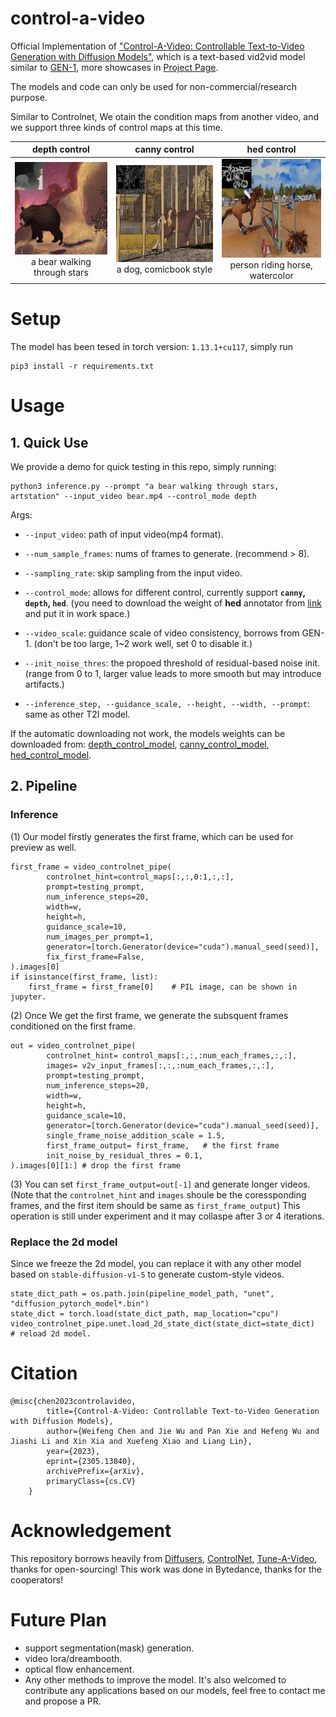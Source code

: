 # control-a-video
<!-- <img src="basketball.gif" width="256"> -->
Official Implementation of ["Control-A-Video: Controllable Text-to-Video Generation with Diffusion Models"](https://arxiv.org/abs/2305.13840), which is a text-based vid2vid model similar to [GEN-1](https://research.runwayml.com/gen1), more showcases in [Project Page](https://controlavideo.github.io).

The models and code can only be used for non-commercial/research purpose.

Similar to Controlnet, We otain the condition maps from another video, and we support three kinds of control maps at this time. 

|depth control| canny control | hed control | 
|:-:|:-:|:-:|
|<img src="videos/depth_a_bear_walking_through_stars.gif" width="200"><br> a bear walking through stars |<img src="videos/canny_a_dog_comicbook.gif" width="200"><br> a dog, comicbook style |<img src="videos/hed_a_person_riding_a_horse_jumping_over_an_obstacle_watercolor_style.gif" width="200"><br> person riding horse, watercolor|


# Setup

The model has been tesed in torch version: `1.13.1+cu117`, simply run
```
pip3 install -r requirements.txt
```

# Usage

## 1. Quick Use
We provide a demo for quick testing in this repo, simply running:

```
python3 inference.py --prompt "a bear walking through stars, artstation" --input_video bear.mp4 --control_mode depth 
```

Args:
- `--input_video`: path of input video(mp4 format).
- `--num_sample_frames`: nums of frames to generate. (recommend > 8).
- `--sampling_rate`: skip sampling from the input video.

- `--control_mode`: allows for different control, currently support **`canny`, `depth`, `hed`**. (you need to download the weight of **hed** annotator from [link](https://huggingface.co/wf-genius/controlavideo-hed/resolve/main/hed-network.pth) and put it in work space.)
- `--video_scale`: guidance scale of video consistency, borrows from GEN-1. (don't be too large, 1~2 work well, set 0 to disable it.)
- `--init_noise_thres`: the propoed threshold of residual-based noise init. (range from 0 to 1, larger value leads to more smooth but may introduce artifacts.)

- `--inference_step, --guidance_scale, --height, --width, --prompt`: same as other T2I model.

If the automatic downloading not work, the models weights can be downloaded from: [depth_control_model](https://huggingface.co/wf-genius/controlavideo-depth), [canny_control_model](https://huggingface.co/wf-genius/controlavideo-canny), [hed_control_model](https://huggingface.co/wf-genius/controlavideo-hed).

## 2. Pipeline
### Inference
(1) Our model firstly generates the first frame, which can be used for preview as well.
```
first_frame = video_controlnet_pipe(
        controlnet_hint=control_maps[:,:,0:1,:,:],
        prompt=testing_prompt,
        num_inference_steps=20,
        width=w,
        height=h,
        guidance_scale=10,
        num_images_per_prompt=1,
        generator=[torch.Generator(device="cuda").manual_seed(seed)],
        fix_first_frame=False,
).images[0]
if isinstance(first_frame, list):
    first_frame = first_frame[0]    # PIL image, can be shown in jupyter.
```

(2) Once We get the first frame, we generate the subsquent frames conditioned on the first frame.
```
out = video_controlnet_pipe(
        controlnet_hint= control_maps[:,:,:num_each_frames,:,:],
        images= v2v_input_frames[:,:,:num_each_frames,:,:],
        prompt=testing_prompt,
        num_inference_steps=20,
        width=w,
        height=h,
        guidance_scale=10,
        generator=[torch.Generator(device="cuda").manual_seed(seed)],
        single_frame_noise_addition_scale = 1.5,        
        first_frame_output= first_frame,   # the first frame
        init_noise_by_residual_thres = 0.1,
).images[0][1:] # drop the first frame
```

(3) You can set `first_frame_output=out[-1]` and generate longer videos. (Note that the `controlnet_hint` and `images` shoule be the coressponding frames, and the first item should be same as `first_frame_output`) This operation is still under experiment and it may collaspe after 3 or 4 iterations. 


### Replace the 2d model
Since we freeze the 2d model, you can replace it with any other model based on `stable-diffusion-v1-5` to generate custom-style videos. 

```
state_dict_path = os.path.join(pipeline_model_path, "unet", "diffusion_pytorch_model*.bin")
state_dict = torch.load(state_dict_path, map_location="cpu")
video_controlnet_pipe.unet.load_2d_state_dict(state_dict=state_dict)    # reload 2d model.
```

# Citation
```
@misc{chen2023controlavideo,
        title={Control-A-Video: Controllable Text-to-Video Generation with Diffusion Models}, 
        author={Weifeng Chen and Jie Wu and Pan Xie and Hefeng Wu and Jiashi Li and Xin Xia and Xuefeng Xiao and Liang Lin},
        year={2023},
        eprint={2305.13840},
        archivePrefix={arXiv},
        primaryClass={cs.CV}
    }
```

# Acknowledgement
This repository borrows heavily from [Diffusers](https://github.com/huggingface/diffusers), [ControlNet](https://github.com/lllyasviel/ControlNet), [Tune-A-Video](https://github.com/showlab/Tune-A-Video), thanks for open-sourcing! This work was done in Bytedance, thanks for the cooperators! 


# Future Plan
- support segmentation(mask) generation.
- video lora/dreambooth.
- optical flow enhancement.
- Any other methods to improve the model. It's also welcomed to contribute any applications based on our models, feel free to contact me and propose a PR.
